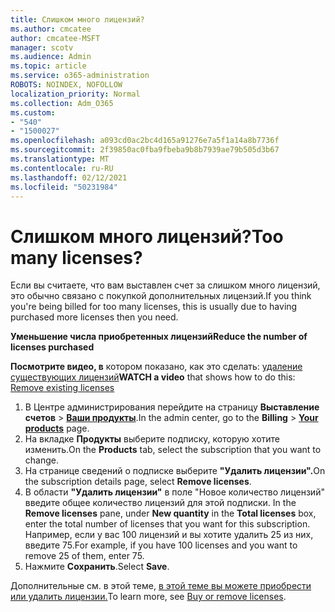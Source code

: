 ```yaml
---
title: Слишком много лицензий?
ms.author: cmcatee
author: cmcatee-MSFT
manager: scotv
ms.audience: Admin
ms.topic: article
ms.service: o365-administration
ROBOTS: NOINDEX, NOFOLLOW
localization_priority: Normal
ms.collection: Adm_O365
ms.custom:
- "540"
- "1500027"
ms.openlocfilehash: a093cd0ac2bc4d165a91276e7a5f1a14a8b7736f
ms.sourcegitcommit: 2f39850ac0fba9fbeba9b8b7939ae79b505d3b67
ms.translationtype: MT
ms.contentlocale: ru-RU
ms.lasthandoff: 02/12/2021
ms.locfileid: "50231984"
---
```

# <a name="too-many-licenses"></a><span data-ttu-id="a997a-102">Слишком много лицензий?</span><span class="sxs-lookup"><span data-stu-id="a997a-102">Too many licenses?</span></span>

<span data-ttu-id="a997a-103">Если вы считаете, что вам выставлен счет за слишком много лицензий, это обычно связано с покупкой дополнительных лицензий.</span><span class="sxs-lookup"><span data-stu-id="a997a-103">If you think you're being billed for too many licenses, this is usually due to having purchased more licenses then you need.</span></span>
  
<span data-ttu-id="a997a-104">**Уменьшение числа приобретенных лицензий**</span><span class="sxs-lookup"><span data-stu-id="a997a-104">**Reduce the number of licenses purchased**</span></span>

<span data-ttu-id="a997a-105">**Посмотрите видео, в** котором показано, как это сделать: [удаление существующих лицензий](https://go.microsoft.com/fwlink/p/?linkid=2154938)</span><span class="sxs-lookup"><span data-stu-id="a997a-105">**WATCH a video** that shows how to do this: [Remove existing licenses](https://go.microsoft.com/fwlink/p/?linkid=2154938)</span></span>
  
1. <span data-ttu-id="a997a-106">В Центре администрирования перейдите на страницу **Выставление счетов** \> **[Ваши продукты](https://go.microsoft.com/fwlink/p/?linkid=842054)**.</span><span class="sxs-lookup"><span data-stu-id="a997a-106">In the admin center, go to the **Billing** \> **[Your products](https://go.microsoft.com/fwlink/p/?linkid=842054)** page.</span></span>
2. <span data-ttu-id="a997a-107">На вкладке **Продукты** выберите подписку, которую хотите изменить.</span><span class="sxs-lookup"><span data-stu-id="a997a-107">On the **Products** tab, select the subscription that you want to change.</span></span>
3. <span data-ttu-id="a997a-108">На странице сведений о подписке выберите **"Удалить лицензии".**</span><span class="sxs-lookup"><span data-stu-id="a997a-108">On the subscription details page, select **Remove licenses**.</span></span>
4. <span data-ttu-id="a997a-109">В области **"Удалить лицензии"** в поле  "Новое количество лицензий" введите общее количество лицензий для этой подписки. </span><span class="sxs-lookup"><span data-stu-id="a997a-109">In the **Remove licenses** pane, under **New quantity** in the **Total licenses** box, enter the total number of licenses that you want for this subscription.</span></span> <span data-ttu-id="a997a-110">Например, если у вас 100 лицензий и вы хотите удалить 25 из них, введите 75.</span><span class="sxs-lookup"><span data-stu-id="a997a-110">For example, if you have 100 licenses and you want to remove 25 of them, enter 75.</span></span>
5. <span data-ttu-id="a997a-111">Нажмите **Сохранить**.</span><span class="sxs-lookup"><span data-stu-id="a997a-111">Select **Save**.</span></span>

<span data-ttu-id="a997a-112">Дополнительные см. в этой теме, [в этой теме вы можете приобрести или удалить лицензии.](https://docs.microsoft.com/microsoft-365/commerce/licenses/buy-licenses)</span><span class="sxs-lookup"><span data-stu-id="a997a-112">To learn more, see [Buy or remove licenses](https://docs.microsoft.com/microsoft-365/commerce/licenses/buy-licenses).</span></span>
